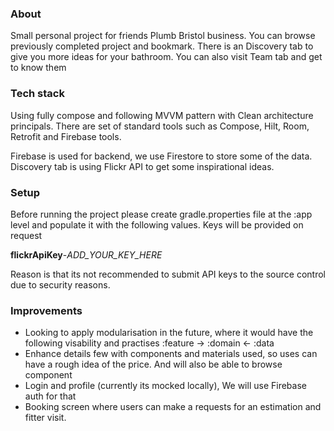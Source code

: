 ### About

Small personal project for friends Plumb Bristol business. You can browse previously completed project and bookmark. There is an Discovery tab to give you more ideas for your bathroom. You can also visit Team tab and get to know them

### Tech stack

Using fully compose and following MVVM pattern with Clean architecture principals. There are set of standard tools such as Compose, Hilt, Room, Retrofit and Firebase tools.

Firebase is used for backend, we use Firestore to store some of the data. Discovery tab is using Flickr API to get some inspirational ideas.

### Setup

Before running the project please create gradle.properties file at the :app level and populate
it with the following values. Keys will be provided on request

**flickrApiKey**-*ADD_YOUR_KEY_HERE*

Reason is that its not recommended to submit API keys to the source control due to security reasons.

### Improvements

* Looking to apply modularisation in the future, where it would have the following visability and practises :feature -> :domain <- :data
* Enhance details few with components and materials used, so uses can have a rough idea of the price. And will also be able to browse component
* Login and profile (currently its mocked locally), We will use Firebase auth for that
* Booking screen where users can make a requests for an estimation and fitter visit.
